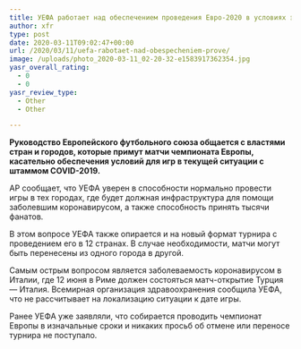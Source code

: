 ```yaml
---
title: УЕФА работает над обеспечением проведения Евро-2020 в условиях эпидемии коронавируса
author: xfr
type: post
date: 2020-03-11T09:02:47+00:00
url: /2020/03/11/uefa-rabotaet-nad-obespecheniem-prove/
image: /uploads/photo_2020-03-11_02-20-32-e1583917362354.jpg
yasr_overall_rating:
  - 0
  - 0
yasr_review_type:
  - Other
  - Other

---
```

**Руководство Европейского футбольного союза общается с властями стран и городов, которые примут матчи чемпионата Европы, касательно обеспечения условий для игр в текущей ситуации с штаммом COVID-2019.**

AP сообщает, что УЕФА уверен в способности нормально провести игры в тех городах, где будет должная инфраструктура для помощи заболевшим коронавирусом, а также способность принять тысячи фанатов.

В этом вопросе УЕФА также опирается и на новый формат турнира с проведением его в 12 странах. В случае необходимости, матчи могут быть перенесены из одного города в другой.

Самым острым вопросом является заболеваемость коронавирусом в Италии, где 12 июня в Риме должен состояться матч-открытие Турция &#8212; Италия. Всемирная организация здравоохранения сообщила УЕФА, что не рассчитывает на локализацию ситуации к дате игры.

Ранее УЕФА уже заявляли, что собирается проводить чемпионат Европы в изначальные сроки и никаких просьб об отмене или переносе турнира не поступало.
